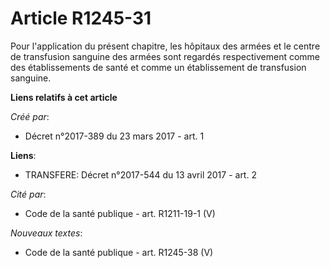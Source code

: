 # Article R1245-31

Pour l'application du présent chapitre, les hôpitaux des armées et le centre de transfusion sanguine des armées sont regardés
respectivement comme des établissements de santé et comme un établissement de transfusion sanguine.

**Liens relatifs à cet article**

_Créé par_:

  - Décret n°2017-389 du 23 mars 2017 - art. 1

**Liens**:

  - TRANSFERE: Décret n°2017-544 du 13 avril 2017 - art. 2

_Cité par_:

  - Code de la santé publique - art. R1211-19-1 (V)

_Nouveaux textes_:

  - Code de la santé publique - art. R1245-38 (V)
